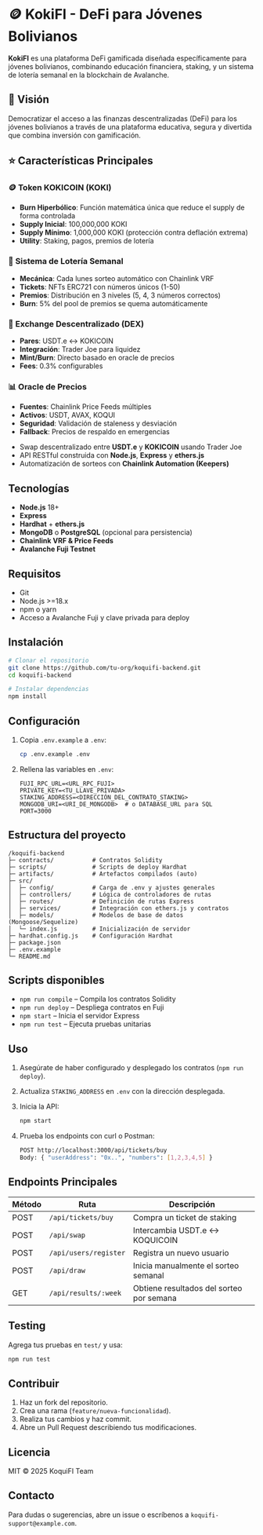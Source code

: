 # 🪙 KokiFI - DeFi para Jóvenes Bolivianos

**KokiFI** es una plataforma DeFi gamificada diseñada específicamente para jóvenes bolivianos, combinando educación financiera, staking, y un sistema de lotería semanal en la blockchain de Avalanche.

## 🎯 Visión

Democratizar el acceso a las finanzas descentralizadas (DeFi) para los jóvenes bolivianos a través de una plataforma educativa, segura y divertida que combina inversión con gamificación.

## ⭐ Características Principales

### 🪙 Token KOKICOIN (KOKI)
- **Burn Hiperbólico**: Función matemática única que reduce el supply de forma controlada
- **Supply Inicial**: 100,000,000 KOKI
- **Supply Mínimo**: 1,000,000 KOKI (protección contra deflación extrema)
- **Utility**: Staking, pagos, premios de lotería

### 🎰 Sistema de Lotería Semanal
- **Mecánica**: Cada lunes sorteo automático con Chainlink VRF
- **Tickets**: NFTs ERC721 con números únicos (1-50)
- **Premios**: Distribución en 3 niveles (5, 4, 3 números correctos)
- **Burn**: 5% del pool de premios se quema automáticamente

### 💱 Exchange Descentralizado (DEX)
- **Pares**: USDT.e ↔ KOKICOIN
- **Integración**: Trader Joe para liquidez
- **Mint/Burn**: Directo basado en oracle de precios
- **Fees**: 0.3% configurables

### 📊 Oracle de Precios
- **Fuentes**: Chainlink Price Feeds múltiples
- **Activos**: USDT, AVAX, KOQUI
- **Seguridad**: Validación de staleness y desviación
- **Fallback**: Precios de respaldo en emergencias
* Swap descentralizado entre **USDT.e** y **KOKICOIN** usando Trader Joe
* API RESTful construida con **Node.js**, **Express** y **ethers.js**
* Automatización de sorteos con **Chainlink Automation (Keepers)**

## Tecnologías

* **Node.js** 18+
* **Express**
* **Hardhat** + **ethers.js**
* **MongoDB** o **PostgreSQL** (opcional para persistencia)
* **Chainlink VRF & Price Feeds**
* **Avalanche Fuji Testnet**

## Requisitos

* Git
* Node.js >=18.x
* npm o yarn
* Acceso a Avalanche Fuji y clave privada para deploy

## Instalación

```bash
# Clonar el repositorio
git clone https://github.com/tu-org/koquifi-backend.git
cd koquifi-backend

# Instalar dependencias
npm install
```

## Configuración

1. Copia `.env.example` a `.env`:

   ```bash
   cp .env.example .env
   ```
2. Rellena las variables en `.env`:

   ```dotenv
   FUJI_RPC_URL=<URL_RPC_FUJI>
   PRIVATE_KEY=<TU_LLAVE_PRIVADA>
   STAKING_ADDRESS=<DIRECCIÓN_DEL_CONTRATO_STAKING>
   MONGODB_URI=<URI_DE_MONGODB>  # o DATABASE_URL para SQL
   PORT=3000
   ```

## Estructura del proyecto

```
/koquifi-backend
├─ contracts/           # Contratos Solidity
├─ scripts/             # Scripts de deploy Hardhat
├─ artifacts/           # Artefactos compilados (auto)
├─ src/
│  ├─ config/           # Carga de .env y ajustes generales
│  ├─ controllers/      # Lógica de controladores de rutas
│  ├─ routes/           # Definición de rutas Express
│  ├─ services/         # Integración con ethers.js y contratos
│  ├─ models/           # Modelos de base de datos (Mongoose/Sequelize)
│  └─ index.js          # Inicialización de servidor
├─ hardhat.config.js    # Configuración Hardhat
├─ package.json
├─ .env.example
└─ README.md
```

## Scripts disponibles

* `npm run compile`  – Compila los contratos Solidity
* `npm run deploy`   – Despliega contratos en Fuji
* `npm start`        – Inicia el servidor Express
* `npm run test`     – Ejecuta pruebas unitarias

## Uso

1. Asegúrate de haber configurado y desplegado los contratos (`npm run deploy`).
2. Actualiza `STAKING_ADDRESS` en `.env` con la dirección desplegada.
3. Inicia la API:

   ```bash
   npm start
   ```
4. Prueba los endpoints con curl o Postman:

   ```bash
   POST http://localhost:3000/api/tickets/buy
   Body: { "userAddress": "0x..", "numbers": [1,2,3,4,5] }
   ```

## Endpoints Principales

| Método | Ruta                  | Descripción                              |
| ------ | --------------------- | ---------------------------------------- |
| POST   | `/api/tickets/buy`    | Compra un ticket de staking              |
| POST   | `/api/swap`           | Intercambia USDT.e ↔ KOQUICOIN            |
| POST   | `/api/users/register` | Registra un nuevo usuario                |
| POST   | `/api/draw`           | Inicia manualmente el sorteo semanal     |
| GET    | `/api/results/:week`  | Obtiene resultados del sorteo por semana |

## Testing

Agrega tus pruebas en `test/` y usa:

```bash
npm run test
```

## Contribuir

1. Haz un fork del repositorio.
2. Crea una rama (`feature/nueva-funcionalidad`).
3. Realiza tus cambios y haz commit.
4. Abre un Pull Request describiendo tus modificaciones.

## Licencia

MIT © 2025 KoquiFI Team

## Contacto

Para dudas o sugerencias, abre un issue o escríbenos a `koquifi-support@example.com`.
